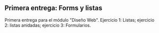 ## Primera entrega: Forms y listas

Primera entrega para el módulo "Diseño Web".
Ejercicio 1: Listas; ejercicio 2: listas anidadas; ejercicio 3: Formularios.
